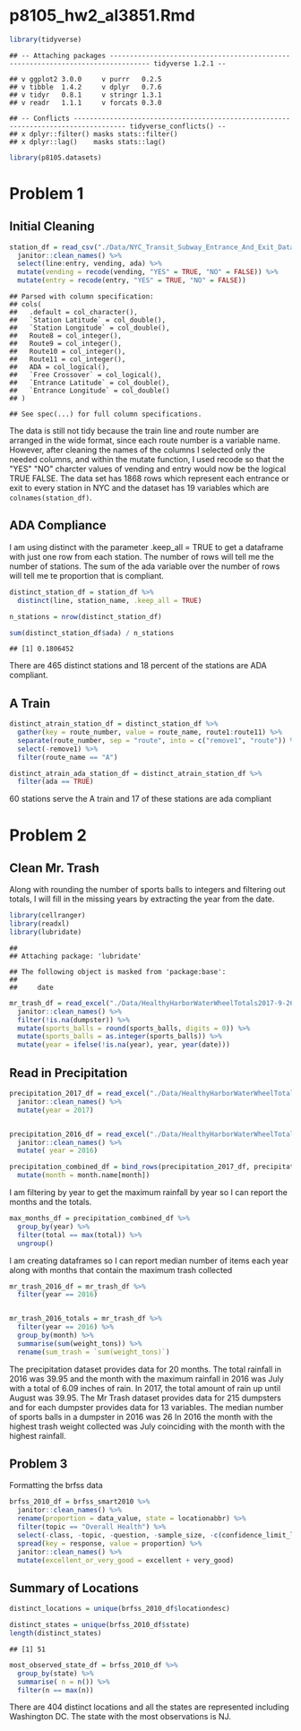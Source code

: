 p8105\_hw2\_al3851.Rmd
================

``` r
library(tidyverse)
```

    ## -- Attaching packages -------------------------------------------------------------------------------- tidyverse 1.2.1 --

    ## v ggplot2 3.0.0     v purrr   0.2.5
    ## v tibble  1.4.2     v dplyr   0.7.6
    ## v tidyr   0.8.1     v stringr 1.3.1
    ## v readr   1.1.1     v forcats 0.3.0

    ## -- Conflicts ----------------------------------------------------------------------------------- tidyverse_conflicts() --
    ## x dplyr::filter() masks stats::filter()
    ## x dplyr::lag()    masks stats::lag()

``` r
library(p8105.datasets)
```

Problem 1
=========

Initial Cleaning
----------------

``` r
station_df = read_csv("./Data/NYC_Transit_Subway_Entrance_And_Exit_Data.csv") %>%
  janitor::clean_names() %>%
  select(line:entry, vending, ada) %>%
  mutate(vending = recode(vending, "YES" = TRUE, "NO" = FALSE)) %>%
  mutate(entry = recode(entry, "YES" = TRUE, "NO" = FALSE))
```

    ## Parsed with column specification:
    ## cols(
    ##   .default = col_character(),
    ##   `Station Latitude` = col_double(),
    ##   `Station Longitude` = col_double(),
    ##   Route8 = col_integer(),
    ##   Route9 = col_integer(),
    ##   Route10 = col_integer(),
    ##   Route11 = col_integer(),
    ##   ADA = col_logical(),
    ##   `Free Crossover` = col_logical(),
    ##   `Entrance Latitude` = col_double(),
    ##   `Entrance Longitude` = col_double()
    ## )

    ## See spec(...) for full column specifications.

The data is still not tidy because the train line and route number are arranged in the wide format, since each route number is a variable name. However, after cleaning the names of the columns I selected only the needed columns, and within the mutate function, I used recode so that the "YES" "NO" charcter values of vending and entry would now be the logical TRUE FALSE. The data set has 1868 rows which represent each entrance or exit to every station in NYC and the dataset has 19 variables which are `colnames(station_df)`.

ADA Compliance
--------------

I am using distinct with the parameter .keep\_all = TRUE to get a dataframe with just one row from each station. The number of rows will tell me the number of stations. The sum of the ada variable over the number of rows will tell me te proportion that is compliant.

``` r
distinct_station_df = station_df %>%
  distinct(line, station_name, .keep_all = TRUE)

n_stations = nrow(distinct_station_df)

sum(distinct_station_df$ada) / n_stations
```

    ## [1] 0.1806452

There are 465 distinct stations and 18 percent of the stations are ADA compliant.

A Train
-------

``` r
distinct_atrain_station_df = distinct_station_df %>%
  gather(key = route_number, value = route_name, route1:route11) %>%
  separate(route_number, sep = "route", into = c("remove1", "route")) %>%
  select(-remove1) %>%
  filter(route_name == "A")

distinct_atrain_ada_station_df = distinct_atrain_station_df %>%
  filter(ada == TRUE)
```

60 stations serve the A train and 17 of these stations are ada compliant

Problem 2
=========

Clean Mr. Trash
---------------

Along with rounding the number of sports balls to integers and filtering out totals, I will fill in the missing years by extracting the year from the date.

``` r
library(cellranger)
library(readxl)
library(lubridate)
```

    ## 
    ## Attaching package: 'lubridate'

    ## The following object is masked from 'package:base':
    ## 
    ##     date

``` r
mr_trash_df = read_excel("./Data/HealthyHarborWaterWheelTotals2017-9-26.xlsx", skip = 1, sheet = 1, range = "A2:N256") %>%
  janitor::clean_names() %>%
  filter(!is.na(dumpster)) %>%
  mutate(sports_balls = round(sports_balls, digits = 0)) %>%
  mutate(sports_balls = as.integer(sports_balls)) %>%
  mutate(year = ifelse(!is.na(year), year, year(date)))
```

Read in Precipitation
---------------------

``` r
precipitation_2017_df = read_excel("./Data/HealthyHarborWaterWheelTotals2017-9-26.xlsx", skip = 1, sheet = 3, range = "A2:B10") %>%
  janitor::clean_names() %>%
  mutate(year = 2017)


precipitation_2016_df = read_excel("./Data/HealthyHarborWaterWheelTotals2017-9-26.xlsx", skip = 1, sheet = 4, range = "A2:B14") %>%
  janitor::clean_names() %>%
  mutate( year = 2016)

precipitation_combined_df = bind_rows(precipitation_2017_df, precipitation_2016_df) %>%
  mutate(month = month.name[month])
```

I am filtering by year to get the maximum rainfall by year so I can report the months and the totals.

``` r
max_months_df = precipitation_combined_df %>%
  group_by(year) %>%
  filter(total == max(total)) %>%
  ungroup()
```

I am creating dataframes so I can report median number of items each year along with months that contain the maximum trash collected

``` r
mr_trash_2016_df = mr_trash_df %>%
  filter(year == 2016)


mr_trash_2016_totals = mr_trash_df %>%
  filter(year == 2016) %>%
  group_by(month) %>%
  summarise(sum(weight_tons)) %>%
  rename(sum_trash = `sum(weight_tons)`)
```

The precipitation dataset provides data for 20 months. The total rainfall in 2016 was 39.95 and the month with the maximum rainfall in 2016 was July with a total of 6.09 inches of rain. In 2017, the total amount of rain up until August was 39.95. The Mr Trash dataset provides data for 215 dumpsters and for each dumpster provides data for 13 variables. The median number of sports balls in a dumpster in 2016 was 26 In 2016 the month with the highest trash weight collected was July coinciding with the month with the highest rainfall.

Problem 3
---------

Formatting the brfss data

``` r
brfss_2010_df = brfss_smart2010 %>%
  janitor::clean_names() %>%
  rename(proportion = data_value, state = locationabbr) %>%
  filter(topic == "Overall Health") %>%
  select(-class, -topic, -question, -sample_size, -c(confidence_limit_low:geo_location)) %>%
  spread(key = response, value = proportion) %>%
  janitor::clean_names() %>%
  mutate(excellent_or_very_good = excellent + very_good)
```

Summary of Locations
--------------------

``` r
distinct_locations = unique(brfss_2010_df$locationdesc)

distinct_states = unique(brfss_2010_df$state)
length(distinct_states)
```

    ## [1] 51

``` r
most_observed_state_df = brfss_2010_df %>%
  group_by(state) %>%
  summarise( n = n()) %>%
  filter(n == max(n))
```

There are 404 distinct locations and all the states are represented including Washington DC. The state with the most observations is NJ.

